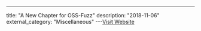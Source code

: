 ---
title: "A New Chapter for OSS-Fuzz"
description: "2018-11-06"
external_category: "Miscellaneous"
---[Visit Website](https://security.googleblog.com/2018/11/a-new-chapter-for-oss-fuzz.html)

